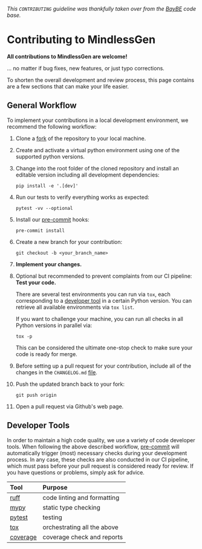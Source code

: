 *This `CONTRIBUTING` guideline was thankfully taken over from the [BayBE](https://github.com/emdgroup/baybe) code base.*

# Contributing to MindlessGen

**All contributions to MindlessGen are welcome!**

... no matter if bug fixes, new features, or just typo corrections.

To shorten the overall development and review process, this page contains are a
few sections that can make your life easier.

## General Workflow

To implement your contributions in a local development environment,
we recommend the following workflow:

1. Clone a [fork](https://github.com/grimme-lab/MindlessGen/fork) of the repository to
   your local machine.

1. Create and activate a virtual python environment using one of the supported
   python versions.

1. Change into the root folder of the cloned repository and install an editable version
   including all development dependencies:
   ```console
   pip install -e '.[dev]'
   ```

1. Run our tests to verify everything works as expected:
   ```console
   pytest -vv --optional
   ```

1. Install our [pre-commit](https://pre-commit.com/) hooks:
   ```console
   pre-commit install
   ```

1. Create a new branch for your contribution:
   ```console
   git checkout -b <your_branch_name>
   ```

1. **Implement your changes.**

1. Optional but recommended to prevent complaints from our CI pipeline:
   **Test your code.**

   There are several test environments you can run via `tox`, each corresponding to a
   [developer tool](#developer-tools) in a certain Python version.
   You can retrieve all available environments via `tox list`.

   If you want to challenge your machine, you can run all checks in all Python versions
   in parallel via:
   ```console
   tox -p
   ```

   This can be considered the ultimate one-stop check to make sure your code is ready
   for merge.

1. Before setting up a pull request for your contribution, include all of the changes in the `CHANGELOG.md` [file](https://github.com/grimme-lab/MindlessGen/blob/main/CHANGELOG.md).

1. Push the updated branch back to your fork:
   ```console
   git push origin
   ```

1. Open a pull request via Github's web page.

## Developer Tools

In order to maintain a high code quality, we use a variety of code developer tools.
When following the above described workflow, [pre-commit](https://pre-commit.com/)
will automatically trigger (most) necessary checks during your development process.
In any case, these checks are also conducted in our CI pipeline, which must pass
before your pull request is considered ready for review.
If you have questions or problems, simply ask for advice.

| Tool                                                                                            | Purpose                                   |
|:------------------------------------------------------------------------------------------------|:------------------------------------------|
| [ruff](https://docs.astral.sh/ruff/)                                                            | code linting and formatting               |
| [mypy](https://mypy.readthedocs.io/)                                                            | static type checking                      |
| [pytest](https://docs.pytest.org/)                                                              | testing                                   |
| [tox](https://tox.wiki/)                                                                        | orchestrating all the above               |
| [coverage](https://pypi.org/project/coverage/)                                                  | coverage check and reports                |
